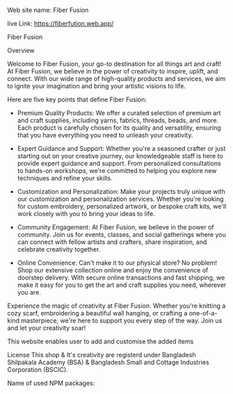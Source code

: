 Web site name: Fiber Fusion

live Link: https://fiberfution.web.app/

Fiber Fusion

Overview

Welcome to Fiber Fusion, your go-to destination for all things art and craft! At Fiber Fusion, we believe in the power of creativity to inspire, uplift, and connect. With our wide range of high-quality products and services, we aim to ignite your imagination and bring your artistic visions to life.

Here are five key points that define Fiber Fusion:

*   Premium Quality Products: We offer a curated selection of premium art and craft supplies, including yarns, fabrics, threads, beads, and more. Each product is carefully chosen for its quality and versatility, ensuring that you have everything you need to unleash your creativity.

*   Expert Guidance and Support: Whether you're a seasoned crafter or just starting out on your creative journey, our knowledgeable staff is here to provide expert guidance and support. From personalized consultations to hands-on workshops, we're committed to helping you explore new techniques and refine your skills.

*   Customization and Personalization: Make your projects truly unique with our customization and personalization services. Whether you're looking for custom embroidery, personalized artwork, or bespoke craft kits, we'll work closely with you to bring your ideas to life.

*   Community Engagement: At Fiber Fusion, we believe in the power of community. Join us for events, classes, and social gatherings where you can connect with fellow artists and crafters, share inspiration, and celebrate creativity together.

*   Online Convenience: Can't make it to our physical store? No problem! Shop our extensive collection online and enjoy the convenience of doorstep delivery. With secure online transactions and fast shipping, we make it easy for you to get the art and craft supplies you need, wherever you are.

Experience the magic of creativity at Fiber Fusion. Whether you're knitting a cozy scarf, embroidering a beautiful wall hanging, or crafting a one-of-a-kind masterpiece, we're here to support you every step of the way. Join us and let your creativity soar!

This website enables user to add and customise the added items


License
This shop & It's creativity are registerd under Bangladesh Shilpakala Academy (BSA) & Bangladesh Small and Cottage Industries Corporation (BSCIC).


Name of used NPM packages:


